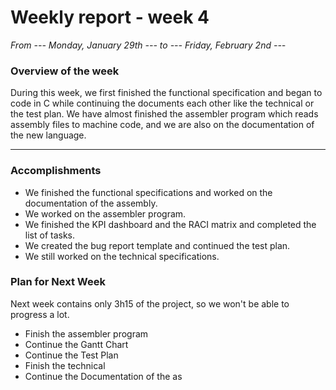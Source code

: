 # Weekly report - week 4

*From --- Monday, January 29th ---  to  --- Friday, February 2nd ---*

### Overview of the week

During this week, we first finished the functional specification and began to code in C while continuing the documents each other like the technical or the test plan. We have almost finished the assembler program which reads assembly files to machine code, and we are also on the documentation of the new language.

<hr>

### Accomplishments


- We finished the functional specifications and worked on the documentation of the assembly.
- We worked on the assembler program.
- We finished the KPI dashboard and the RACI matrix and completed the list of tasks.
- We created the bug report template and continued the test plan.
- We still worked on the technical specifications.

### Plan for Next Week

Next week contains only 3h15 of the project, so we won't be able to progress a lot.

- Finish the assembler program
- Continue the Gantt Chart
- Continue the Test Plan
- Finish the technical
- Continue the Documentation of the as